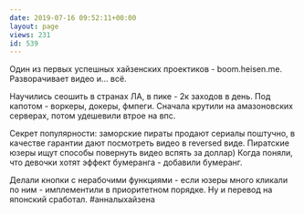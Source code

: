 ```yaml
---
date: 2019-07-16 09:52:11+00:00
layout: page
views: 231
id: 539
---
```


Один из первых успешных хайзенских проектиков -  boom.heisen.me. Разворачивает видео и... всё. 

Научились сеошить в странах ЛА, в пике - 2к заходов в день. Под капотом - воркеры, докеры, фмпеги. Сначала крутили на амазоновских серверах, потом удешевили втрое на впс.

Секрет популярности: заморские пираты продают сериалы поштучно, в качестве гарантии дают посмотреть видео в reversed виде. Пиратские юзеры ищут способы повернуть видео вспять за доллар) Когда поняли, что девочки хотят эффект бумеранга - добавили бумеранг.

Делали кнопки с нерабочими функциями - если юзеры много кликали по ним - имплементили в приоритетном порядке. Ну и перевод на японский сработал.
#анналыхайзена


